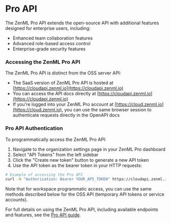 # Pro API

The ZenML Pro API extends the open-source API with additional features designed for enterprise users, including:

- Enhanced team collaboration features
- Advanced role-based access control
- Enterprise-grade security features

### Accessing the ZenML Pro API

The ZenML Pro API is distinct from the OSS server API:

- The SaaS version of ZenML Pro API is hosted at [https://cloudapi.zenml.io](https://cloudapi.zenml.io)
- You can access the API docs directly at [https://cloudapi.zenml.io](https://cloudapi.zenml.io)
- If you're logged into your ZenML Pro account at [https://cloud.zenml.io](https://cloud.zenml.io), you can use the same browser session to authenticate requests directly in the OpenAPI docs

### Pro API Authentication

To programmatically access the ZenML Pro API:

1. Navigate to the organization settings page in your ZenML Pro dashboard
2. Select "API Tokens" from the left sidebar
3. Click the "Create new token" button to generate a new API token
4. Use the API token as the bearer token in your HTTP requests:

```bash
# Example of accessing the Pro API
curl -H "Authorization: Bearer YOUR_API_TOKEN" https://cloudapi.zenml.io/users/me
```

Note that for workspace programmatic access, you can use the same methods described below for the OSS API (temporary API tokens or service accounts).

For full details on using the ZenML Pro API, including available endpoints and features, see the [Pro API guide](https://docs.zenml.io/pro/deployments/pro-api).